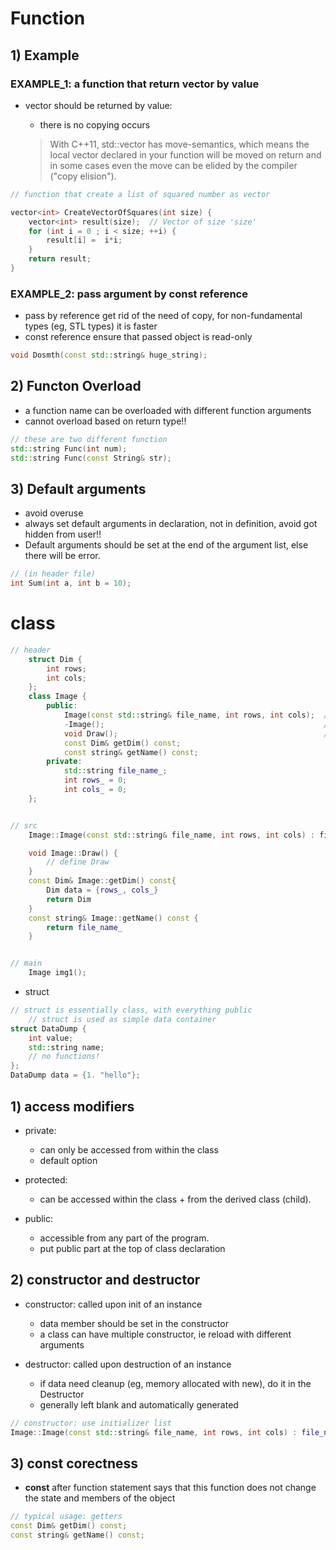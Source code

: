 
# Function
## 1) Example
### EXAMPLE_1: a function that return vector by value
- vector should be returned by value:
  - there is no copying occurs
  
  > With C++11, std::vector has move-semantics, which means the local vector declared in your function will be moved on return and in some cases even the move can be elided by the compiler ("copy elision").

``` c++
// function that create a list of squared number as vector

vector<int> CreateVectorOfSquares(int size) {
    vector<int> result(size);  // Vector of size 'size'
    for (int i = 0 ; i < size; ++i) {
        result[i] =  i*i;
    }
    return result;
} 
```

### EXAMPLE_2: pass argument by const reference
- pass by reference get rid of the need of copy, for non-fundamental types (eg, STL types) it is faster
- const reference ensure that passed object is read-only
``` c++
void Dosmth(const std::string& huge_string);
```
## 2) Functon Overload
- a function name can be overloaded with different function arguments
- cannot overload based on return type!!
```c++
// these are two different function
std::string Func(int num);
std::string Func(const String& str);
```
## 3) Default arguments
- avoid overuse
- always set default arguments in declaration, not in definition, avoid got hidden from user!!
- Default arguments should be set at the end of the argument list, else there will be error.
```c++
// (in header file)
int Sum(int a, int b = 10);
```
# class
``` c++
// header
    struct Dim {
        int rows;
        int cols;
    };
    class Image {
        public:
            Image(const std::string& file_name, int rows, int cols);  // constructor
            -Image();                                                 // destructor
            void Draw();                                              // public interfaces
            const Dim& getDim() const;
            const string& getName() const;
        private:
            std::string file_name_;
            int rows_ = 0;
            int cols_ = 0;
    };


// src
    Image::Image(const std::string& file_name, int rows, int cols) : file_name_(file_name), rows_(rows), cols_(cols) {}                                    // initializer list

    void Image::Draw() {
        // define Draw
    }
    const Dim& Image::getDim() const{
        Dim data = {rows_, cols_}
        return Dim
    }
    const string& Image::getName() const {
        return file_name_
    }


// main
    Image img1();
```
- struct
``` c++
// struct is essentially class, with everything public
    // struct is used as simple data container
struct DataDump {
    int value;
    std::string name;
    // no functions!
};
DataDump data = {1. "hello"};
```
## 1) access modifiers
- private:
  - can only be accessed from within the class
  - default option

- protected:
  - can be accessed within the class + from the derived class (child).

- public:
  - accessible from any part of the program.
  - put public part at the top of class declaration 

## 2) constructor and destructor
- constructor: called upon init of an instance
  - data member should be set in the constructor
  - a class can have multiple constructor, ie reload with different arguments

- destructor: called upon destruction of an instance
  - if data need cleanup (eg, memory allocated with new), do it in the Destructor
  - generally left blank and automatically generated
``` c++
// constructor: use initializer list
Image::Image(const std::string& file_name, int rows, int cols) : file_name_(file_name), rows_(rows), cols_(cols) {}                                    
```
## 3) const corectness
- **const** after function statement says that this function does not change the state and members of the object 
``` c++
// typical usage: getters
const Dim& getDim() const;
const string& getName() const;
```